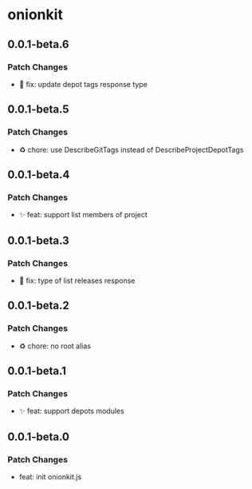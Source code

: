 # onionkit

## 0.0.1-beta.6

### Patch Changes

- 🐛 fix: update depot tags response type

## 0.0.1-beta.5

### Patch Changes

- ♻️ chore: use DescribeGitTags instead of DescribeProjectDepotTags

## 0.0.1-beta.4

### Patch Changes

- ✨ feat: support list members of project

## 0.0.1-beta.3

### Patch Changes

- 🐛 fix: type of list releases response

## 0.0.1-beta.2

### Patch Changes

- ♻️ chore: no root alias

## 0.0.1-beta.1

### Patch Changes

- ✨ feat: support depots modules

## 0.0.1-beta.0

### Patch Changes

- feat: init onionkit.js
